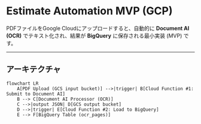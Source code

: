 # Estimate Automation MVP (GCP)

PDFファイルをGoogle Cloudにアップロードすると、自動的に **Document AI (OCR)** でテキスト化され、結果が **BigQuery** に保存される最小実装 (MVP) です。

---

## アーキテクチャ

```mermaid
flowchart LR
    A[PDF Upload (GCS input bucket)] -->|trigger| B[Cloud Function #1: Submit to Document AI]
    B --> C[Document AI Processor (OCR)]
    C -->|output JSON| D[GCS output bucket]
    D -->|trigger| E[Cloud Function #2: Load to BigQuery]
    E --> F[BigQuery Table (ocr_pages)]
